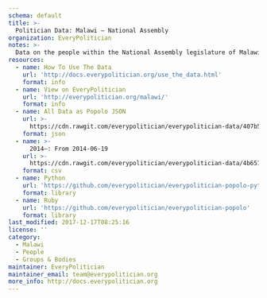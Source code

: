 ```yaml
---
schema: default
title: >-
  Politician Data: Malawi — National Assembly
organization: EveryPolitician
notes: >-
  Data on the people within the National Assembly legislature of Malawi.
resources:
  - name: How To Use The Data
    url: 'http://docs.everypolitician.org/use_the_data.html'
    format: info
  - name: View on EveryPolitician
    url: 'http://everypolitician.org/malawi/'
    format: info
  - name: All Data as Popolo JSON
    url: >-
      https://cdn.rawgit.com/everypolitician/everypolitician-data/407b5bf26c2eb6b65bb971f1ff7718c7f785f997/data/Malawi/Assembly/ep-popolo-v1.0.json
    format: json
  - name: >-
      2014–: From 2014-06-19
    url: >-
      https://cdn.rawgit.com/everypolitician/everypolitician-data/4b6515469655bf2ccdb97a3e63d6c430a8e40ec6/data/Malawi/Assembly/term-2014.csv
    format: csv
  - name: Python
    url: 'https://github.com/everypolitician/everypolitician-popolo-python'
    format: library
  - name: Ruby
    url: 'https://github.com/everypolitician/everypolitician-popolo'
    format: library
last_modified: 2017-12-17T08:25:16
license: ''
category:
  - Malawi
  - People
  - Groups & Bodies
maintainer: EveryPolitician
maintainer_email: team@everypolitician.org
more_info: http://docs.everypolitician.org
---
```


